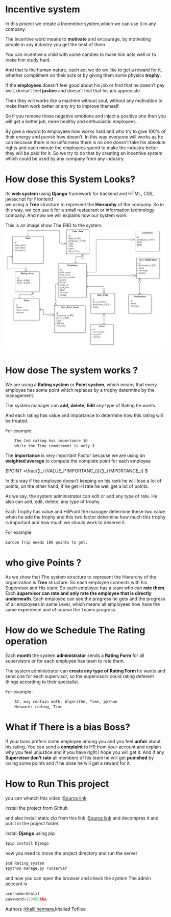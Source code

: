 # Incentive system

In this project we create a Incenetive system,which we can use it in any company.

The incentive word means to **motivate** and encourage, by motivating people in any industry you get the best of them

You can incentive a child with some candies to make him acts well or to make him study hard.

And that is the human nature, each act we do we like to get a reward for it, whether compliment on their acts or by giving them some physics **trophy**.

If the **employees** doesn't feel good about his job or find that he doesn’t pay well, doesn’t feel **justice** and doesn’t feel that his job appreciate.

Then they will works like a machine without soul, without any motivation to make them work better or any try to improve themself. 

So if you remove those negative emotions and inject a positive one then you will get a better job, more healthy and enthusiastic employees.

By give a reword to employees how works hard and who try to give 100% of their energy and  punish how doesn’t.
In this way everyone will works as he can because there is no unfairness there is no one doesn’t take his absolute rights and each minute the employees spend to make the industry better they will be paid for it.
So we try to do that by creating an incentive system which could be used by any company from any industry.


#  How dose this System Looks?

Its **web system** using **Django** framework for backend and HTML, CSS, javascript for Frontend  
we using a **Tree** structure to represent the **Hierarchy** of the company.
So in this way, we can use it for a small restaurant or information technology company.
And now we will explains how our system work 

This is an image show The ERD to the system.
<img src="ERD.png">

# How dose The system works ?
We are using a **Rating system** or **Point system**, which means that every employee has some point which replaces by a trophy determine by the management.

The system manager can **add, delete, Edit** any type of Rating he wants.

And each rating has value and importance to determine how this rating will be treated.

For example:
        
        The Cod rating has importance 10 
        while the Time commitment is only 3

The **importance** is very important Factor because we are using an **weighted average** to compute the complete point for each employee

$POINT =\frac{∑_i (VALUE_i*IMPORTANC_i)}{∑_i IMPORTANCE_i} $

In this way if the employee doesn’t keeping on his rank he will lose a lot of points, on the other hand, if he get HI rate he well get a lot of points.

As we say, the system administrator can edit or add any type of rate.
He also can add, edit, delete, any type of trophy.

Each Trophy has value and HitPoint the manager determine these two value when he add the trophy and this two factor determine how much this trophy is important and how much we should work to deserve it.

For example:

    Europe Trip needs 100 points to get.
    
# who give Points ?
As we show that  The system structure to represent the Hierarchy of the organization is **Tree** structure.
So each employee connects with his Supervisor and His team.
So each employee has a team who can **rate them**.
Each **supervisor can rate and only rate the employee that is directly underneath**.
Each employee can see the progress he gets and the progress of all employees in same Level, which means all employees how  have the same experience and of course the Teams progress.

# How do we Schedule The Rating operation

Each **month** the system **administrator** sends a **Rating Form** for all supervisors or for each employee has team to rate them.

The system administrator can **create any type of Rating Form** he wants and send one for each supervisor, so the supervisors could rating deferent things according to their specialist.

For example :

        AI: may contain math, Algorithm, Time, python
        Network: coding, Time 
        
        
# What if There is a bias Boss?
If your boss prefers some employee among you and you feel **unfair** about his rating.
You can send a **complaint** to HR from your account and explain why you feel unjustice and if you have right I hope you will get it.
And if any **Supervisor don’t rate** all members of his team he will get **punished** by losing some points and if he dose he will get a reward for it.


# How to Run This project 
you can whatch this video :[Source link](https://drive.google.com/drive/folders/1OrTKYRa5Csk053V8Zrd9T7ATH4KgRTfn?usp=sharing)

install the project from Github

and also install static.zip from this link :[Source link](https://drive.google.com/drive/folders/1OrTKYRa5Csk053V8Zrd9T7ATH4KgRTfn?usp=sharing)
and decompres it and put it in the project folder. 

install **Django** using pip 


```python
$pip install Django
```

now you need to move the project directory and run the server


```python
$cd Rating_system
$python manage.py runserver
```

and now you can open the browser and check the system 
The admin account is 


```python
username=khalil
password=123456kha
```

Authors :[khalil hennara](https://github.com/khalil-Hennara),khalied Tofilea


```python

```


